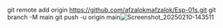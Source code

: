 git remote add origin https://github.com/afzalokmafzalok/Esp-01s.git
git branch -M main
git push -u origin main![Screenshot_20250210-143511](https://github.com/user-attachments/assets/47f73ebe-f073-4303-aafa-488ee65dea09)
